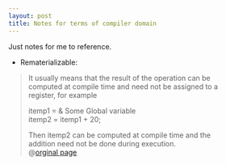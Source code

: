 ```yaml
---
layout: post
title: Notes for terms of compiler domain
---
```

Just notes for me to reference.

* Rematerializable:

> It usually means that the result of the operation can be  
> computed at compile time and need not be assigned to a  
> register, for example  
>
> itemp1 = & Some Global variable  
> itemp2 = itemp1 + 20;
> 
> Then itemp2 can be computed at compile time and the  
> addition need not be done during execution.  
> @[orginal page](https://sourceforge.net/p/sdcc/mailman/message/5474241/)
